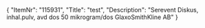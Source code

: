 {
  "ItemNr": "115931",
  "Title": "test",
  "Description": "Serevent Diskus, inhal.pulv, avd dos 50 mikrogram/dos GlaxoSmithKline AB"
}